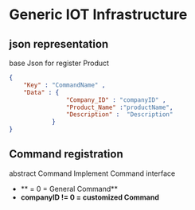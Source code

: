 # Generic IOT Infrastructure
## json representation
base Json for register Product
````json
{ 
    "Key" : "CommandName" ,
    "Data" : { 
                "Company_ID" : "companyID" ,
                "Product_Name" :"productName",
                "Description" :  "Description"
            }         
}
````
## Command registration 
abstract Command Implement Command interface
- ** = 0 = General Command**
- **companyID != 0 = customized Command**